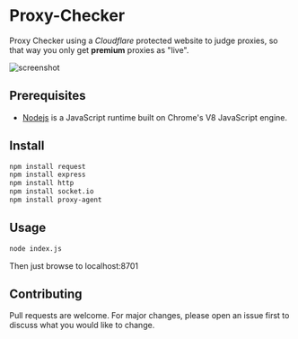 # Proxy-Checker

Proxy Checker using a *Cloudflare* protected website to judge proxies, so that way you only get **premium** proxies as "live".

![screenshot](https://i.imgur.com/21soHIa.png)

## Prerequisites

* [Nodejs](https://nodejs.org/en/) is a JavaScript runtime built on Chrome's V8 JavaScript engine.

## Install

```bash
npm install request
npm install express
npm install http
npm install socket.io
npm install proxy-agent
```

## Usage

```bash
node index.js
```
Then just browse to localhost:8701

## Contributing

Pull requests are welcome. For major changes, please open an issue first to discuss what you would like to change.
